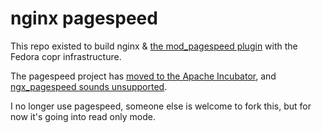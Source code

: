 # nginx pagespeed
This repo existed to build nginx & [the mod_pagespeed plugin](https://www.modpagespeed.com/doc/build_ngx_pagespeed_from_source) with the Fedora copr infrastructure.

The pagespeed project has [moved to the Apache Incubator](https://www.modpagespeed.com/doc/release_notes), and [ngx_pagespeed sounds unsupported](https://github.com/apache/incubator-pagespeed-mod/issues/2069).

I no longer use pagespeed, someone else is welcome to fork this, but for now it's going into read only mode.
